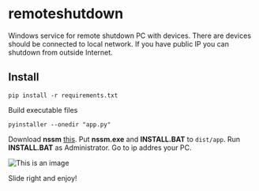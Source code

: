 # remoteshutdown

Windows service for remote shutdown PC with devices. There are devices should be connected to local network. If you have public IP you can shutdown from outside Internet.

## Install
```
pip install -r requirements.txt
```
Build executable files
```
pyinstaller --onedir "app.py"
```
Download **nssm** [this](https://nssm.cc/download). Put **nssm.exe** and **INSTALL.BAT** to `dist/app`. Run **INSTALL.BAT** as Administrator. Go to ip addres your PC.

![This is an image](https://sun9-21.userapi.com/impg/xsYD6xLMN5PSfhsjW-GKsveZJvKVvI6gwrXq6w/XrPq97dQEyo.jpg?size=640x1136&quality=96&sign=1a82352541c5ef2b1fb377ab9d329502&type=album)

Slide right and enjoy!
